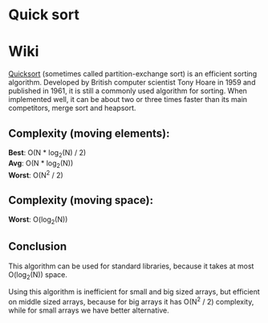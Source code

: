 # Quick sort

# Wiki

[Quicksort](https://en.wikipedia.org/wiki/Quicksort) (sometimes called partition-exchange sort) is an efficient sorting algorithm. Developed by British computer scientist Tony Hoare in 1959 and published in 1961, it is still a commonly used algorithm for sorting. When implemented well, it can be about two or three times faster than its main competitors, merge sort and heapsort.

## Complexity (moving elements):

**Best**: O(N \* log<sub>2</sub>(N) / 2)<br/>
**Avg**: O(N \* log<sub>2</sub>(N))<br/>
**Worst**: O(N<sup>2</sup> / 2)<br/>

## Complexity (moving space):

**Worst**: O(log<sub>2</sub>(N))

## Conclusion

This algorithm can be used for standard libraries, because it takes at most O(log<sub>2</sub>(N)) space.

Using this algorithm is inefficient for small and big sized arrays, but efficient on middle sized arrays, because for big arrays it has O(N<sup>2</sup> / 2) complexity, while for small arrays we have better alternative.
